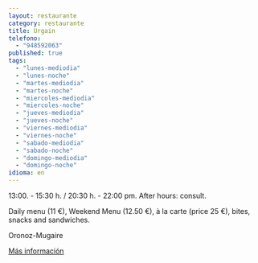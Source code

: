 ```yaml
---
layout: restaurante
category: restaurante
title: Urgain
telefono:
  - "948592063"
published: true
tags:
  - "lunes-mediodia"
  - "lunes-noche"
  - "martes-mediodia"
  - "martes-noche"
  - "miercoles-mediodia"
  - "miercoles-noche"
  - "jueves-mediodia"
  - "jueves-noche"
  - "viernes-mediodia"
  - "viernes-noche"
  - "sabado-mediodia"
  - "sabado-noche"
  - "domingo-mediodia"
  - "domingo-noche"
idioma: en
---
```


13:00. - 15:30 h. / 20:30 h. - 22:00 pm. After hours: consult.

Daily menu (11 €), Weekend Menu (12.50 €), à la carte (price 25 €), bites, snacks and sandwiches.

Oronoz-Mugaire

[Más información](http://www.consorciobertiz.org/consorcio/dondecomer/restaurantes/oronoz-mugaire-es-0-189/hotel-restaurante-urgain.html)
